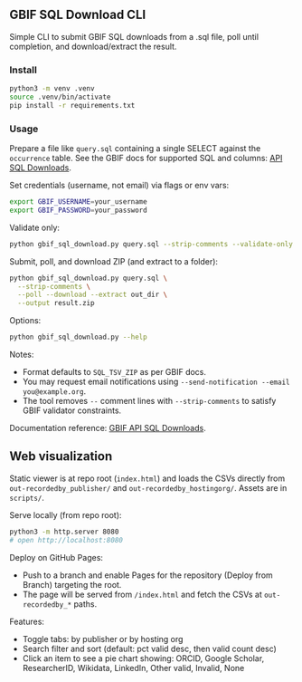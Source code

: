## GBIF SQL Download CLI

Simple CLI to submit GBIF SQL downloads from a .sql file, poll until completion, and download/extract the result.

### Install

```bash
python3 -m venv .venv
source .venv/bin/activate
pip install -r requirements.txt
```

### Usage

Prepare a file like `query.sql` containing a single SELECT against the `occurrence` table. See the GBIF docs for supported SQL and columns: [API SQL Downloads](https://techdocs.gbif.org/en/data-use/api-sql-downloads#sql).

Set credentials (username, not email) via flags or env vars:

```bash
export GBIF_USERNAME=your_username
export GBIF_PASSWORD=your_password
```

Validate only:

```bash
python gbif_sql_download.py query.sql --strip-comments --validate-only
```

Submit, poll, and download ZIP (and extract to a folder):

```bash
python gbif_sql_download.py query.sql \
  --strip-comments \
  --poll --download --extract out_dir \
  --output result.zip
```

Options:

```bash
python gbif_sql_download.py --help
```

Notes:
- Format defaults to `SQL_TSV_ZIP` as per GBIF docs.
- You may request email notifications using `--send-notification --email you@example.org`.
- The tool removes `--` comment lines with `--strip-comments` to satisfy GBIF validator constraints.

Documentation reference: [GBIF API SQL Downloads](https://techdocs.gbif.org/en/data-use/api-sql-downloads#sql).



## Web visualization

Static viewer is at repo root (`index.html`) and loads the CSVs directly from `out-recordedby_publisher/` and `out-recordedby_hostingorg/`. Assets are in `scripts/`.

Serve locally (from repo root):

```bash
python3 -m http.server 8080
# open http://localhost:8080
```

Deploy on GitHub Pages:
- Push to a branch and enable Pages for the repository (Deploy from Branch) targeting the root.
- The page will be served from `/index.html` and fetch the CSVs at `out-recordedby_*` paths.

Features:
- Toggle tabs: by publisher or by hosting org
- Search filter and sort (default: pct valid desc, then valid count desc)
- Click an item to see a pie chart showing: ORCID, Google Scholar, ResearcherID, Wikidata, LinkedIn, Other valid, Invalid, None


